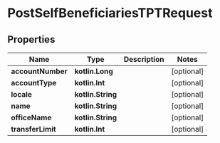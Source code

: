 
# PostSelfBeneficiariesTPTRequest

## Properties
| Name | Type | Description | Notes |
| ------------ | ------------- | ------------- | ------------- |
| **accountNumber** | **kotlin.Long** |  |  [optional] |
| **accountType** | **kotlin.Int** |  |  [optional] |
| **locale** | **kotlin.String** |  |  [optional] |
| **name** | **kotlin.String** |  |  [optional] |
| **officeName** | **kotlin.String** |  |  [optional] |
| **transferLimit** | **kotlin.Int** |  |  [optional] |



